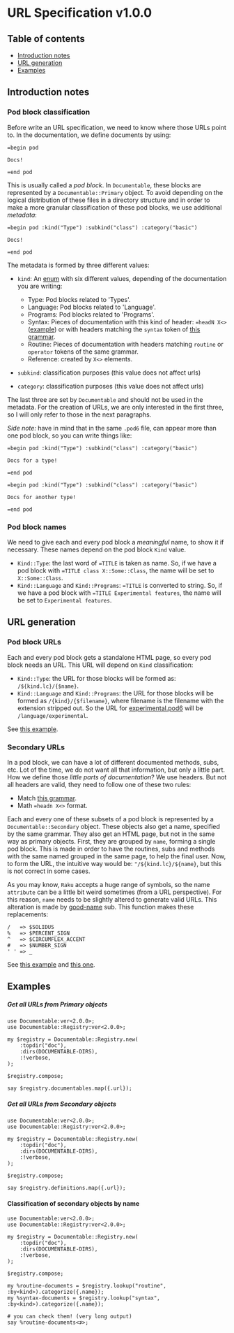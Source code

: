 # URL Specification v1.0.0

## Table of contents

- [Introduction notes](#introduction-notes)
- [URL generation](#url-generation)
- [Examples](#examples)

## Introduction notes

### Pod block classification

Before write an URL specification, we need to know where those URLs point to. In the documentation, we define documents by using:

~~~perl6
=begin pod

Docs!

=end pod
~~~

This is usually called a *pod block*. In `Documentable`, these blocks are represented by a `Documentable::Primary` object. To avoid depending on the logical distribution of these files in a directory structure and in order to make a more granular classification of these pod blocks, we use additional *metadata*:

~~~perl6
=begin pod :kind("Type") :subkind("class") :category("basic")

Docs!

=end pod
~~~

The metadata is formed by three different values:

- `kind`: An [enum](https://github.com/Raku/Documentable/blob/9563911c93fee5c7fe83f4de5a2e9ee58167bd87/lib/Documentable.pm6#L4-L6) with six different values, depending of the documentation you are writing:

  - Type: Pod blocks related to 'Types'.
  - Language: Pod blocks related to 'Language'.
  - Programs: Pod blocks related to 'Programs'.
  - Syntax: Pieces of documentation with this kind of header: `=headN X<>` ([example](https://github.com/Raku/doc/blob/1be6eefaac9fa27341207be56c85a4729dcaa570/doc/Language/experimental.pod6#L17)) or with headers matching the `syntax` token of [this grammar](https://github.com/Raku/Documentable/blob/master/lib/Documentable/Heading/Grammar.pm6).
  - Routine: Pieces of documentation with headers matching `routine` or `operator` tokens of the same grammar.
  - Reference: created by `X<>` elements.

- `subkind`: classification purposes (this value does not affect urls)
- `category`: classification purposes (this value does not affect urls)

The last three are set by `Documentable` and should not be used in the metadata. For the creation of URLs, we are only interested in the first three, so I will only refer to those in the next paragraphs.

*Side note:* have in mind that in the same `.pod6` file, can appear more than one pod block, so you can write things like:

~~~perl6
=begin pod :kind("Type") :subkind("class") :category("basic")

Docs for a type!

=end pod

=begin pod :kind("Type") :subkind("class") :category("basic")

Docs for another type!

=end pod
~~~

### Pod block names

We need to give each and every pod block a *meaningful* name, to show it if necessary. These names depend on the pod block `Kind` value.

- `Kind::Type`: the last word of `=TITLE` is taken as name. So, if we have a pod block with `=TITLE class X::Some::Class`, the name will be set to `X::Some::Class`.
- `Kind::Language` and `Kind::Programs`: `=TITLE` is converted to string. So, if we have a pod block with `=TITLE Experimental features`, the name will be set to `Experimental features`.

## URL generation

### Pod block URLs

Each and every pod block gets a standalone HTML page, so every pod block needs an URL. This URL will depend on `Kind` classification:

- `Kind::Type`: the URL for those blocks will be formed as: `/${kind.lc}/{$name}`.
- `Kind::Language` and `Kind::Programs`: the URL for those blocks will be formed as `/{kind}/{$filename}`, where filename is the filename with the extension stripped out. So the URL for [experimental.pod6](https://github.com/Raku/doc/blob/master/doc/Language/experimental.pod6#L17) will be `/language/experimental`.

See [this example](#get-all-urls-from-primary-objects).


### Secondary URLs

In a pod block, we can have a lot of different documented methods, subs, etc. Lot of the time, we do not want all that information, but only a little part. How we define those *little parts of documentation*? We use headers. But not all headers are valid, they need to follow one of these two rules:

- Match [this grammar](https://github.com/Raku/Documentable/blob/master/lib/Documentable/Heading/Grammar.pm6).
- Math `=headn X<>` format.

Each and every one of these subsets of a pod block is represented by a `Documentable::Secondary` object. These objects also get a name, specified by the same grammar. They also get an HTML page, but not in the same way as primary objects. First, they are grouped by `name`, forming a single pod block. This is made in order to have the routines, subs and methods with the same named grouped in the same page, to help the final user. Now, to form the URL, the intuitive way would be: `"/${kind.lc}/${name}`, but this is not correct in some cases.

As you may know, `Raku` accepts a huge range of symbols, so the name `attribute` can be a little bit weird sometimes (from a URL perspective). For this reason, `name` needs to be slightly altered to generate valid URLs. This alteration is made by [good-name](https://github.com/Raku/Documentable/blob/9563911c93fee5c7fe83f4de5a2e9ee58167bd87/lib/Documentable.pm6#L55-L75) sub. This function makes these replacements:

~~~
/   => $SOLIDUS
%   => $PERCENT_SIGN
^   => $CIRCUMFLEX_ACCENT
#   => $NUMBER_SIGN
' ' => _
~~~

See [this example](#get-all-urls-from-secondary-objects) and [this one](#classification-of-secondary-objects-by-name).

## Examples

##### Get all URLs from Primary objects

~~~perl6
use Documentable:ver<2.0.0>;
use Documentable::Registry:ver<2.0.0>;

my $registry = Documentable::Registry.new(
    :topdir("doc"),
    :dirs(DOCUMENTABLE-DIRS),
    :!verbose,
);

$registry.compose;

say $registry.documentables.map({.url});
~~~

##### Get all URLs from Secondary objects

~~~perl6
use Documentable:ver<2.0.0>;
use Documentable::Registry:ver<2.0.0>;

my $registry = Documentable::Registry.new(
    :topdir("doc"),
    :dirs(DOCUMENTABLE-DIRS),
    :!verbose,
);

$registry.compose;

say $registry.definitions.map({.url});
~~~

#### Classification of secondary objects by name

~~~perl6
use Documentable:ver<2.0.0>;
use Documentable::Registry:ver<2.0.0>;

my $registry = Documentable::Registry.new(
    :topdir("doc"),
    :dirs(DOCUMENTABLE-DIRS),
    :!verbose,
);

$registry.compose;

my %routine-documents = $registry.lookup("routine", :by<kind>).categorize({.name});
my %syntax-documents = $registry.lookup("syntax", :by<kind>).categorize({.name});

# you can check them! (very long output)
say %routine-documents<⊅>;
~~~